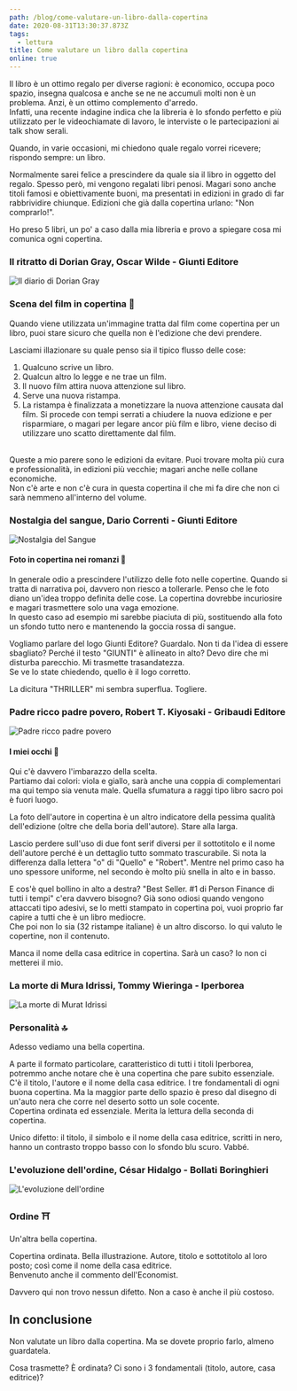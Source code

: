 ```yaml
---
path: /blog/come-valutare-un-libro-dalla-copertina
date: 2020-08-31T13:30:37.873Z
tags:
  - lettura
title: Come valutare un libro dalla copertina
online: true
---
```

Il libro è un ottimo regalo per diverse ragioni: è economico, occupa poco spazio, insegna qualcosa e anche se ne ne accumuli molti non è un problema. Anzi, è un ottimo complemento d'arredo.\
Infatti, una recente indagine indica che la libreria è lo sfondo perfetto e più utilizzato per le videochiamate di lavoro, le interviste o le partecipazioni ai talk show serali.

Quando, in varie occasioni, mi chiedono quale regalo vorrei ricevere; rispondo sempre: un libro.  

Normalmente sarei felice a prescindere da quale sia il libro in oggetto del regalo. Spesso però, mi vengono regalati libri penosi. Magari sono anche titoli famosi e obiettivamente buoni, ma presentati in edizioni in grado di far rabbrividire chiunque. Edizioni che già dalla copertina urlano: "Non comprarlo!".

Ho preso 5 libri, un po' a caso dalla mia libreria e provo a spiegare cosa mi comunica ogni copertina.

### Il ritratto di Dorian Gray, Oscar Wilde - Giunti Editore

<div class="max-w-sm pb-4">
  <img class="max-h-full" src="/img/cover_il_ritratto_di_dorian_gray.jpg" title="Il diario di Dorian Gray" alt="Il diario di Dorian Gray">
</div>

### Scena del film in copertina 🚫

Quando viene utilizzata un'immagine tratta dal film come copertina per un libro, puoi stare sicuro che quella non è l'edizione che devi prendere.  

Lasciami illazionare su quale penso sia il tipico flusso delle cose:

1. Qualcuno scrive un libro.
2. Qualcun altro lo legge e ne trae un film.
3. Il nuovo film attira nuova attenzione sul libro.
4. Serve una nuova ristampa.
5. La ristampa è finalizzata a monetizzare la nuova attenzione causata dal film. Si procede con tempi serrati a chiudere la nuova edizione e per risparmiare, o magari per legare ancor più film e libro, viene deciso di utilizzare uno scatto direttamente dal film.  

<br />
Queste a mio parere sono le edizioni da evitare. Puoi trovare molta più cura e professionalità, in edizioni più vecchie; magari anche nelle collane economiche.  

<br />
Non c'è arte e non c'è cura in questa copertina il che mi fa dire che non ci sarà nemmeno all'interno del volume.

### Nostalgia del sangue, Dario Correnti - Giunti Editore

<div class="max-w-sm pb-4">
  <img class="max-h-full" src="/img/cover_nostalgia_del_sangue.jpg" title="Nostalgia del Sangue" alt="Nostalgia del Sangue">
</div>

#### Foto in copertina nei romanzi 🚫

In generale odio a prescindere l'utilizzo delle foto nelle copertine. Quando si tratta di narrativa poi, davvero non riesco a tollerarle. Penso che le foto diano un'idea troppo definita delle cose. La copertina dovrebbe incuriosire e magari trasmettere solo una vaga emozione.\
In questo caso ad esempio mi sarebbe piaciuta di più, sostituendo alla foto un sfondo tutto nero e mantenendo la goccia rossa di sangue.

Vogliamo parlare del logo Giunti Editore? Guardalo. Non ti da l'idea di essere sbagliato? Perché il testo "GIUNTI" è allineato in alto? Devo dire che mi disturba parecchio. Mi trasmette trasandatezza.  
Se ve lo state chiedendo, quello è il logo corretto.

La dicitura "THRILLER" mi sembra superflua. Togliere.

### Padre ricco padre povero, Robert T. Kiyosaki - Gribaudi Editore

<div class="max-w-sm pb-4">
  <img class="max-h-full" src="/img/cover_padre_ricco_padre_povero.jpg" title="Padre ricco padre povero" alt="Padre ricco padre povero">
</div>

#### I miei occhi 🙈

Qui c'è davvero l'imbarazzo della scelta.\
Partiamo dai colori: viola e giallo, sarà anche una coppia di complementari ma qui tempo sia venuta male. Quella sfumatura a raggi tipo libro sacro poi è fuori luogo.  

La foto dell'autore in copertina è un altro indicatore della pessima qualità dell'edizione (oltre che della boria dell'autore). Stare alla larga.

Lascio perdere sull'uso di due font serif diversi per il sottotitolo e il nome dell'autore perché è un dettaglio tutto sommato trascurabile. Si nota la differenza dalla lettera "o" di "Quello" e "Robert". Mentre nel primo caso ha uno spessore uniforme, nel secondo è molto più snella in alto e in basso.

E cos'è quel bollino in alto a destra? "Best Seller. #1 di Person Finance di tutti i tempi" c'era davvero bisogno? Già sono odiosi quando vengono attaccati tipo adesivi, se lo metti stampato in copertina poi, vuoi proprio far capire a tutti che è un libro mediocre.\
Che poi non lo sia (32 ristampe italiane) è un altro discorso. Io qui valuto le copertine, non il contenuto.

Manca il nome della casa editrice in copertina. Sarà un caso? Io non ci metterei il mio.

### La morte di Mura Idrissi, Tommy Wieringa - Iperborea

<div class="max-w-sm pb-4">
  <img class="max-h-full" src="/img/cover_morte_di_murat_idrissi.jpg" title="La morte di Murat Idrissi" alt="La morte di Murat Idrissi">
</div>

### Personalità 🔝

Adesso vediamo una bella copertina.  

A parte il formato particolare, caratteristico di tutti i titoli Iperborea, potremmo anche notare che è una copertina che pare subito essenziale. C'è il titolo, l'autore e il nome della casa editrice. I tre fondamentali di ogni buona copertina. Ma la maggior parte dello spazio è preso dal disegno di un'auto nera che corre nel deserto sotto un sole cocente.\
Copertina ordinata ed essenziale. Merita la lettura della seconda di copertina.

Unico difetto: il titolo, il simbolo e il nome della casa editrice, scritti in nero, hanno un contrasto troppo basso con lo sfondo blu scuro. Vabbé.

### L'evoluzione dell'ordine, César Hidalgo - Bollati Boringhieri

<div class="max-w-sm pb-4">
  <img class="max-h-full" src="/img/cover_l_evoluzione_dell_ordine.jpg" title="L'evoluzione dell'ordine" alt="L'evoluzione dell'ordine">
</div>

### Ordine ⛩

Un'altra bella copertina.

Copertina ordinata. Bella illustrazione. Autore, titolo e sottotitolo al loro posto; così come il nome della casa editrice.  
Benvenuto anche il commento dell'Economist.

Davvero qui non trovo nessun difetto. Non a caso è anche il più costoso.

## In conclusione

Non valutate un libro dalla copertina. Ma se dovete proprio farlo, almeno guardatela.  

Cosa trasmette? È ordinata? Ci sono i 3 fondamentali (titolo, autore, casa editrice)?
